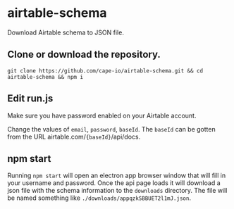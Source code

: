 # airtable-schema

Download Airtable schema to JSON file.

## Clone or download the repository.

`git clone https://github.com/cape-io/airtable-schema.git && cd airtable-schema && npm i`

## Edit run.js

Make sure you have password enabled on your Airtable account.

Change the values of `email`, `password`, `baseId`. The `baseId` can be gotten from the URL airtable.com/`{baseId}`/api/docs.

## npm start

Running `npm start` will open an electron app browser window that will fill in your username and password. Once the api page loads it will download a json file with the schema information to the `downloads` directory. The file will be named something like `./downloads/appqzkSBBUET2l1mJ.json`.

